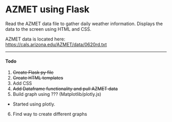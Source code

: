 # AZMET using Flask

Read the AZMET data file to gather daily weather information.  Displays the data to the screen using HTML and CSS.

AZMET data is located here: https://cals.arizona.edu/AZMET/data/0620rd.txt

---

#### Todo
1. ~~Create Flask py file~~
2. ~~Create HTML templates~~
3. Add CSS
4. ~~Add Dataframe functionality and pull AZMET data~~
5. Build graph using ??? (Matplotlib/plotly.js)
  - Started using plotly.
6. Find way to create different graphs
